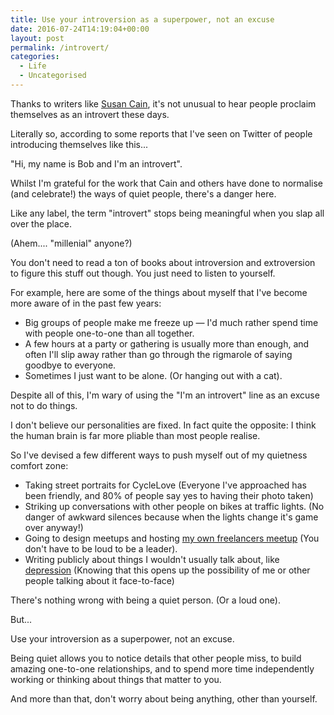 ```yaml
---
title: Use your introversion as a superpower, not an excuse
date: 2016-07-24T14:19:04+00:00
layout: post
permalink: /introvert/
categories:
  - Life
  - Uncategorised
---
```

Thanks to writers like <a href="http://amzn.to/29T76nL">Susan Cain</a>, it's not unusual to hear people proclaim themselves as an introvert these days.</p>

Literally so, according to some reports that I've seen on Twitter of people introducing themselves like this...

"Hi, my name is Bob and I'm an introvert".

Whilst I'm grateful for the work that Cain and others have done to normalise (and celebrate!) the ways of quiet people, there's a danger here.

Like any label, the term "introvert" stops being meaningful when you slap all over the place.

(Ahem.... "millenial" anyone?)

You don't need to read a ton of books about introversion and extroversion to figure this stuff out though. You just need to listen to yourself.

For example, here are some of the things about myself that I've become more aware of in the past few years:

<ul>
<li>Big groups of people make me freeze up — I'd much rather spend time with people one-to-one than all together.</li>
<li>A few hours at a party or gathering is usually more than enough, and often I'll slip away rather than go through the rigmarole of saying goodbye to everyone.</li>
<li>Sometimes I just want to be alone. (Or hanging out with a cat).</li>
</ul>

Despite all of this, I'm wary of using the "I'm an introvert" line as an excuse not to do things.

I don't believe our personalities are fixed. In fact quite the opposite: I think the human brain is far more pliable than most people realise.

So I've devised a few different ways to push myself out of my quietness comfort zone:

<ul>
<li>Taking street portraits for CycleLove (Everyone I've approached has been friendly, and 80% of people say yes to having their photo taken)</li>
<li>Striking up conversations with other people on bikes at traffic lights. (No danger of awkward silences because when the lights change it's game over anyway!)</li>
<li>Going to design meetups and hosting <a href="https://tinyletter.com/londonfreelancersfryup">my own freelancers meetup</a> (You don't have to be loud to be a leader).</li>
<li>Writing publicly about things I wouldn't usually talk about, like <a href="http://greig.cc/journal/2014/10/the-unspoken-d-word-depression">depression</a> (Knowing that this opens up the possibility of me or other people talking about it face-to-face)</li>
</ul>

There's nothing wrong with being a quiet person. (Or a loud one).

But...

Use your introversion as a superpower, not an excuse.

Being quiet allows you to notice details that other people miss, to build amazing one-to-one relationships, and to spend more time independently working or thinking about things that matter to you. 

And more than that, don't worry about being anything, other than yourself.
